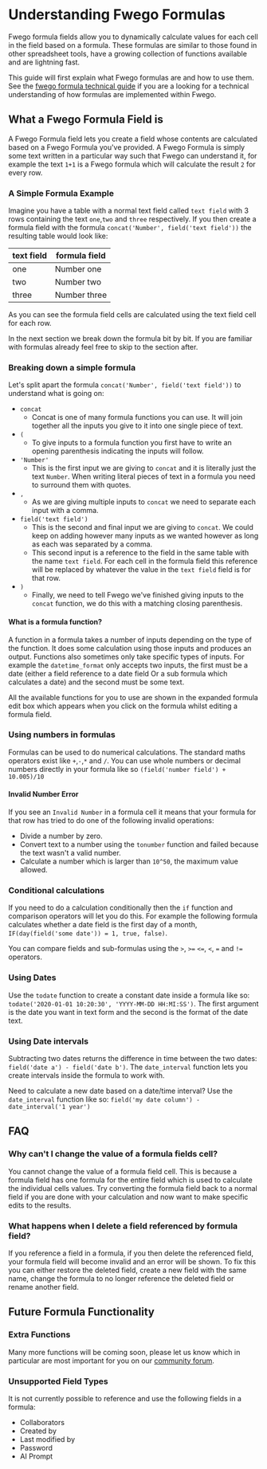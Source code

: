 # Understanding Fwego Formulas

Fwego formula fields allow you to dynamically calculate values for each cell in the
field based on a formula. These formulas are similar to those found in other spreadsheet
tools, have a growing collection of functions available and are lightning fast.

This guide will first explain what Fwego formulas are and how to use them. See the
[fwego formula technical guide](../technical/formula-technical-guide.md) if you are a
looking for a technical understanding of how formulas are implemented within Fwego.

## What a Fwego Formula Field is

A Fwego Formula field lets you create a field whose contents are calculated based on a
Fwego Formula you've provided. A Fwego Formula is simply some text written in a
particular way such that Fwego can understand it, for example the text `1+1` is a
Fwego formula which will calculate the result `2` for every row.

### A Simple Formula Example

Imagine you have a table with a normal text field called `text field` with 3 rows
containing the text `one`,`two` and `three` respectively. If you then create a formula
field with the formula `concat('Number', field('text field'))` the resulting table would
look like:

| text field | formula field |
|------------|---------------|
| one        | Number one    |
| two        | Number two    |
| three      | Number three  |

As you can see the formula field cells are calculated using the text field cell for each
row.

In the next section we break down the formula bit by bit. If you are familiar with
formulas already feel free to skip to the section after.

### Breaking down a simple formula

Let's split apart the formula `concat('Number', field('text field'))` to understand what
is going on:

* `concat`
    * Concat is one of many formula functions you can use. It will join together all the
      inputs you give to it into one single piece of text.
* `(`
    * To give inputs to a formula function you first have to write an opening
      parenthesis indicating the inputs will follow.
* `'Number'`
    * This is the first input we are giving to `concat` and it is literally just the
      text `Number`. When writing literal pieces of text in a formula you need to
      surround them with quotes.
* `,`
    * As we are giving multiple inputs to `concat` we need to separate each input with a
      comma.
* `field('text field')`
    * This is the second and final input we are giving to `concat`. We could keep on
      adding however many inputs as we wanted however as long as each was separated by a
      comma.
    * This second input is a reference to the field in the same table with the name
      `text field`. For each cell in the formula field this reference will be replaced
      by whatever the value in the `text field` field is for that row.
* `)`
    * Finally, we need to tell Fwego we've finished giving inputs to the `concat`
      function, we do this with a matching closing parenthesis.

#### What is a formula function?

A function in a formula takes a number of inputs depending on the type of the function.
It does some calculation using those inputs and produces an output. Functions also
sometimes only take specific types of inputs. For example the `datetime_format`
only accepts two inputs, the first must be a date (either a field reference to a date
field Or a sub formula which calculates a date) and the second must be some text.

All the available functions for you to use are shown in the expanded formula edit box
which appears when you click on the formula whilst editing a formula field.

### Using numbers in formulas

Formulas can be used to do numerical calculations. The standard maths operators exist
like `+`,`-`,`*` and `/`. You can use whole numbers or decimal numbers directly in your
formula like so `(field('number field') + 10.005)/10`

#### Invalid Number Error

If you see an `Invalid Number` in a formula cell it means that your formula for that row
has tried to do one of the following invalid operations:

* Divide a number by zero.
* Convert text to a number using the `tonumber` function and failed because the text
  wasn't a valid number.
* Calculate a number which is larger than `10^50`, the maximum value allowed.

### Conditional calculations

If you need to do a calculation conditionally then the `if` function and comparison
operators will let you do this. For example the following formula calculates whether a
date field is the first day of a month, `IF(day(field('some date')) = 1, true, false)`.

You can compare fields and sub-formulas using the `>`, `>=` `<=`, `<`, `=` and `!=`
operators.

### Using Dates

Use the `todate` function to create a constant date inside a formula like so:
`todate('2020-01-01 10:20:30', 'YYYY-MM-DD HH:MI:SS')`. The first argument is the date
you want in text form and the second is the format of the date text.

### Using Date intervals

Subtracting two dates returns the difference in time between the two dates:
`field('date a') - field('date b')`. The `date_interval` function lets you create
intervals inside the formula to work with.

Need to calculate a new date based on a date/time interval? Use the `date_interval`
function like so:
`field('my date column') - date_interval('1 year')`

## FAQ

### Why can't I change the value of a formula fields cell?

You cannot change the value of a formula field cell. This is because a formula field has
one formula for the entire field which is used to calculate the individual cells values.
Try converting the formula field back to a normal field if you are done with your
calculation and now want to make specific edits to the results.

### What happens when I delete a field referenced by formula field?

If you reference a field in a formula, if you then delete the referenced field, your
formula field will become invalid and an error will be shown. To fix this you can either
restore the deleted field, create a new field with the same name, change the formula to
no longer reference the deleted field or rename another field.

## Future Formula Functionality

### Extra Functions

Many more functions will be coming soon, please let us know which in particular are most
important for you on our [community forum](https://community.fwego.io/).

### Unsupported Field Types

It is not currently possible to reference and use the following fields in a formula:

* Collaborators
* Created by
* Last modified by
* Password
* AI Prompt
